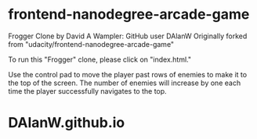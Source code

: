 frontend-nanodegree-arcade-game
===============================

Frogger Clone by David A Wampler: GitHub user DAlanW
Originally forked from "udacity/frontend-nanodegree-arcade-game"

To run this "Frogger" clone, please click on "index.html."

Use the control pad to move the player past rows of enemies to make it to the top of the screen.
The number of enemies will increase by one each time the player successfully navigates to the top.

# DAlanW.github.io
